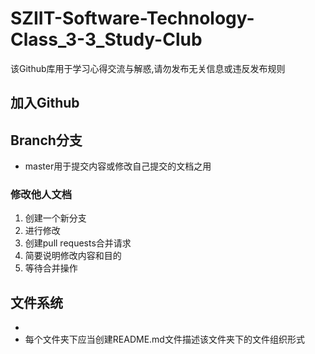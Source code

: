 # SZIIT-Software-Technology-Class_3-3_Study-Club
该Github库用于学习心得交流与解惑,请勿发布无关信息或违反发布规则
## 加入Github
## Branch分支
- master用于提交内容或修改自己提交的文档之用
### 修改他人文档
1. 创建一个新分支
2. 进行修改
3. 创建pull requests合并请求
4. 简要说明修改内容和目的
5. 等待合并操作
## 文件系统
- 
- 每个文件夹下应当创建README.md文件描述该文件夹下的文件组织形式